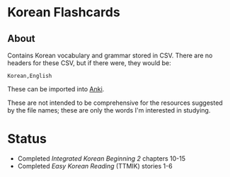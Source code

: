 # Korean Flashcards

## About

Contains Korean vocabulary and grammar stored in CSV. There are no headers for these CSV, but if there were, they would be:

```
Korean,English
```

These can be imported into [Anki](https://apps.ankiweb.net/).

These are not intended to be comprehensive for the resources suggested by the file names; these are only the words I'm interested in studying.

# Status
* Completed *Integrated Korean Beginning 2* chapters 10-15
* Completed *Easy Korean Reading* (TTMIK) stories 1-6
